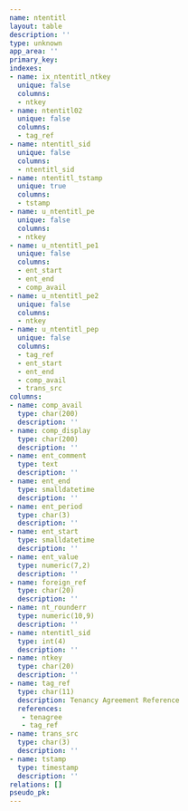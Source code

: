 ```yaml
---
name: ntentitl
layout: table
description: ''
type: unknown
app_area: ''
primary_key: 
indexes:
- name: ix_ntentitl_ntkey
  unique: false
  columns:
  - ntkey
- name: ntentitl02
  unique: false
  columns:
  - tag_ref
- name: ntentitl_sid
  unique: false
  columns:
  - ntentitl_sid
- name: ntentitl_tstamp
  unique: true
  columns:
  - tstamp
- name: u_ntentitl_pe
  unique: false
  columns:
  - ntkey
- name: u_ntentitl_pe1
  unique: false
  columns:
  - ent_start
  - ent_end
  - comp_avail
- name: u_ntentitl_pe2
  unique: false
  columns:
  - ntkey
- name: u_ntentitl_pep
  unique: false
  columns:
  - tag_ref
  - ent_start
  - ent_end
  - comp_avail
  - trans_src
columns:
- name: comp_avail
  type: char(200)
  description: ''
- name: comp_display
  type: char(200)
  description: ''
- name: ent_comment
  type: text
  description: ''
- name: ent_end
  type: smalldatetime
  description: ''
- name: ent_period
  type: char(3)
  description: ''
- name: ent_start
  type: smalldatetime
  description: ''
- name: ent_value
  type: numeric(7,2)
  description: ''
- name: foreign_ref
  type: char(20)
  description: ''
- name: nt_rounderr
  type: numeric(10,9)
  description: ''
- name: ntentitl_sid
  type: int(4)
  description: ''
- name: ntkey
  type: char(20)
  description: ''
- name: tag_ref
  type: char(11)
  description: Tenancy Agreement Reference
  references:
   - tenagree
   - tag_ref
- name: trans_src
  type: char(3)
  description: ''
- name: tstamp
  type: timestamp
  description: ''
relations: []
pseudo_pk: 
---
```


